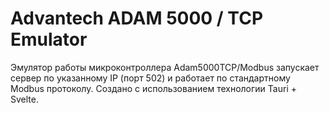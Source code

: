 # Advantech ADAM 5000 / TCP Emulator


Эмулятор работы микроконтроллера Adam5000TCP/Modbus запускает сервер по указанному IP (порт 502) и работает по стандартному Modbus протоколу.
Создано с использованием технологии Tauri + Svelte.
